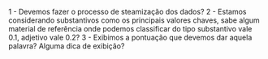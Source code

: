1 - Devemos fazer o processo de steamização dos dados?
2 - Estamos considerando substantivos como os principais valores chaves, sabe algum material de referência onde podemos classificar do tipo substantivo vale 0.1, adjetivo vale 0.2?
3 - Exibimos a pontuação que devemos dar aquela palavra? Alguma dica de exibição? 